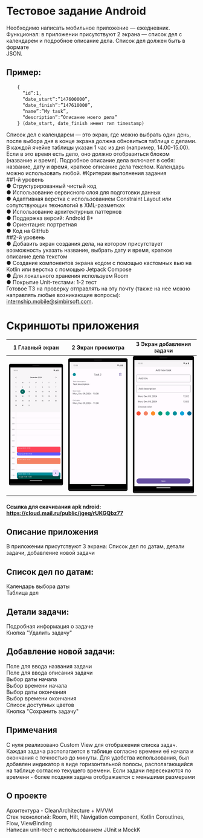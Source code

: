 # Тестовое задание Android
Необходимо написать мобильное приложение — ежедневник.<br />
Функционал: в приложении присутствуют 2 экрана — список дел с<br />
календарем и подробное описание дела. Список дел должен быть в формате<br />
JSON.<br />
## Пример:
```
    {
      “id”:1,
      “date_start”:”147600000”,
      “date_finish”:”147610000”,
      “name”:”My task”,
      “description”:”Описание моего дела”
    } (date_start, date_finish имеют тип timestamp)
```
Список дел с календарем — это экран, где можно выбрать один день, после выбора дня в конце экрана должна обновиться таблица с делами. В каждой ячейке таблицы указан 1 час из дня (например, 14.00-15.00).
Если в это время есть дело, оно должно отобразиться блоком (название и время).
Подробное описание дела включает в себя: название, дату и время, краткое описание дела текстом.
Календарь можно использовать любой.
#Критерии выполнения задания<br />
##1-й уровень<br />
● Структурированный чистый код<br />
● Использование сервисного слоя для подготовки данных<br />
● Адаптивная верстка с использованием Constraint Layout или сопутствующих технологий в XML-разметках<br />
● Использование архитектурных паттернов<br />
● Поддержка версий: Android 8+<br />
● Ориентация: портретная<br />
● Код на GitHub<br />
##2-й уровень<br />
● Добавить экран создания дела, на котором присутствует возможность указать название, выбрать дату и время, краткое описание дела текстом<br />
● Создание компонентов экрана кодом с помощью кастомных вью на Kotlin или верстка с помощью Jetpack Compose<br />
● Для локального хранения используем Room<br />
● Покрытие Unit-тестами: 1-2 тест<br />
Готовое ТЗ на проверку отправлять на эту почту (также на нее можно направлять любые возникающие вопросы): internship.mobile@simbirsoft.com.<br />

# Скриншоты приложения<br />
| 1 Главный экран | 2 Экран просмотра | 3 Экран добавления задачи |
| ------------- | ------------- | ------------- |
|<img src="/screens/1.png"> | <img src="/screens/2.png"> | <img src="/screens/3.png"> |


#### Ссылка для скачивания apk ndroid: https://cloud.mail.ru/public/jgeq/rUKGQbz77


## Описание приложения
В приложении присутствуют 3 экрана: Список дел по датам, детали задачи, добавление новой задачи<br />
## Список дел по датам:
Календарь выбора даты<br />
Таблица дел<br />
## Детали задачи:
Подробная информация о задаче<br />
Кнопка "Удалить задачу"<br />
## Добавление новой задачи:
Поле для ввода названия задачи<br />
Поле для ввода описания задачи<br />
Выбор даты начала<br />
Выбор времени начала<br />
Выбор даты окончания<br />
Выбор времени окончания<br />
Список доступных цветов<br />
Кнопка "Сохранить задачу"<br />
## Примечания
С нуля реализовано Custom View для отображения списка задач.
Каждая задача располагается в таблице согласно времени её начала и окончания с точностью до минуты.
Для удобства использования, был добавлен индикатор в виде горизонтальной полосы, располагающийся на таблице согласно текущего времени.
Если задачи пересекаются по времени - более поздняя задача отображается с меньшими размерами<br />
## О проекте
Архитектура - CleanArchitecture + MVVM<br />
Стек технологий: Room, Hilt, Navigation component, Kotlin Coroutines, Flow, ViewBinding<br />
Написан unit-тест с использованием JUnit и MockK<br />
